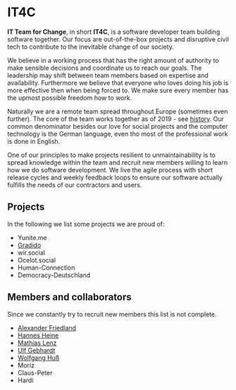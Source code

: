 # IT4C

**IT Team for Change**, in short **IT4C**, is a software developer team building software together. Our focus are out-of-the-box projects and disruptive civil tech to contribute to the inevitable change of our society.

We believe in a working process that has the right amount of authority to make sensible decisions and coordinate us to reach our goals. The leadership may shift between team members based on expertise and availability. Furthermore we believe that everyone who loves doing his job is more effective then when being forced to. We make sure every member has the upmost possible freedom how to work.

Naturally we are a remote team spread throughout Europe (sometimes even further). The core of the team works together as of 2019 - see [history](./history.md). Our common denominator besides our love for social projects and the computer technology is the German language, even tho most of the professional work is done in English.

One of our principles to make projects resilient to unmaintainability is to spread knowledge within the team and recruit new members willing to learn how we do software development. We live the agile process with short release cycles and weekly feedback loops to ensure our software actually fulfills the needs of our contractors and users.

## Projects

In the following we list some projects we are proud of:

- Yunite.me <!--[Yunite.me](./projects/yunite.me.md)-->
- [Gradido](./projects/gradido.md)
- wir.social <!-- [wir.social](./projects/wir.social.md)-->
- Ocelot.social <!-- [Ocelot.social](./projects/ocelot.social.md) -->
- Human-Connection <!-- [Human-Connection](./projects/human-connection.md)-->
- Democracy-Deutschland <!-- [Democracy-Deutschland](./projects/democracy-deutschland.md) -->

## Members and collaborators

Since we constantly try to recruit new members this list is not complete.

- [Alexander Friedland](./people/alexander-friedland.md)
- [Hannes Heine](./people/hannes-heine.md)
- [Mathias Lenz](./people/mathias-lenz.md)
- [Ulf Gebhardt](./people/ulf-gebhardt.md)
- [Wolfgang Huß](./people/wolfgang-huss.md)
- Moriz <!--[Moriz](./people/moriz-wahl.md))-->
- Claus-Peter <!--[Claus-Peter](./people/claus-peter-huebner.md))-->
- Hardi <!--[Hardi](./people/chrisopher-.md))-->

<!-- ## Organisationen -->
<!-- textlint-disable period-in-list-item -->
<!-- - busFaktor() e.V. -->
<!-- textlint-enable period-in-list-item -->
